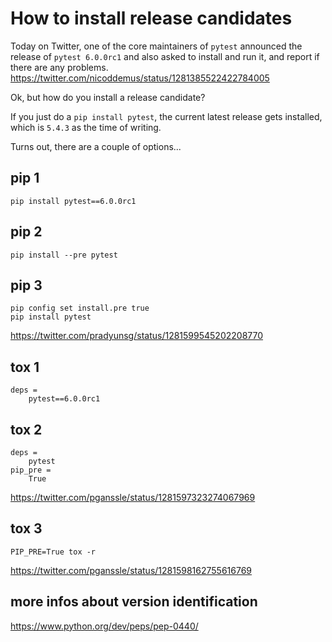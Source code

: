 # How to install release candidates

Today on Twitter, one of the core maintainers of `pytest` announced the release of `pytest 6.0.0rc1` and also asked to install and run it, and report if there are any problems.
https://twitter.com/nicoddemus/status/1281385522422784005

Ok, but how do you install a release candidate?

If you just do a `pip install pytest`, the current latest release gets installed, which is `5.4.3` as the time of writing.

Turns out, there are a couple of options...

## pip 1

```
pip install pytest==6.0.0rc1
```

## pip 2

```
pip install --pre pytest
```

## pip 3

```
pip config set install.pre true
pip install pytest
```
https://twitter.com/pradyunsg/status/1281599545202208770

## tox 1

```
deps =
    pytest==6.0.0rc1
```

## tox 2

```
deps =
    pytest
pip_pre =
    True
```
https://twitter.com/pganssle/status/1281597323274067969

## tox 3

```
PIP_PRE=True tox -r
```
https://twitter.com/pganssle/status/1281598162755616769


## more infos about version identification

https://www.python.org/dev/peps/pep-0440/
